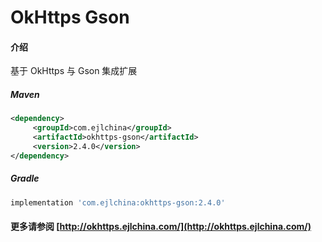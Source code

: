 # OkHttps Gson

#### 介绍

基于 OkHttps 与 Gson 集成扩展


##### Maven

```xml
<dependency>
     <groupId>com.ejlchina</groupId>
     <artifactId>okhttps-gson</artifactId>
     <version>2.4.0</version>
</dependency>
```

##### Gradle

```groovy
implementation 'com.ejlchina:okhttps-gson:2.4.0'
```

#### 更多请参阅 [http://okhttps.ejlchina.com/](http://okhttps.ejlchina.com/)

